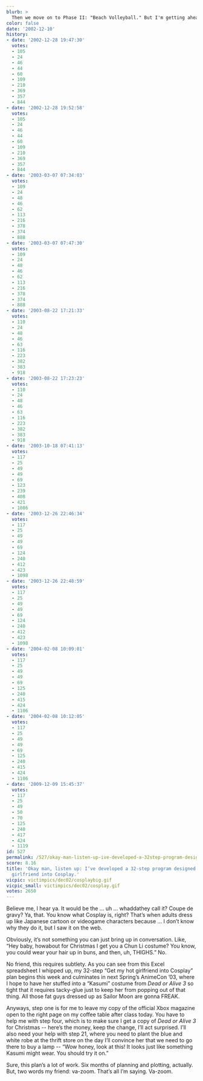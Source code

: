 ```yaml
---
blurb: >
  Then we move on to Phase II: "Beach Volleyball." But I'm getting ahead of myself.
color: false
date: '2002-12-10'
history:
- date: '2002-12-28 19:47:30'
  votes:
  - 105
  - 24
  - 46
  - 44
  - 60
  - 109
  - 210
  - 369
  - 357
  - 844
- date: '2002-12-28 19:52:58'
  votes:
  - 105
  - 24
  - 46
  - 44
  - 60
  - 109
  - 210
  - 369
  - 357
  - 844
- date: '2003-03-07 07:34:03'
  votes:
  - 109
  - 24
  - 48
  - 46
  - 62
  - 113
  - 216
  - 378
  - 374
  - 888
- date: '2003-03-07 07:47:30'
  votes:
  - 109
  - 24
  - 48
  - 46
  - 62
  - 113
  - 216
  - 378
  - 374
  - 888
- date: '2003-08-22 17:21:33'
  votes:
  - 110
  - 24
  - 48
  - 46
  - 63
  - 116
  - 223
  - 382
  - 383
  - 918
- date: '2003-08-22 17:23:23'
  votes:
  - 110
  - 24
  - 48
  - 46
  - 63
  - 116
  - 223
  - 382
  - 383
  - 918
- date: '2003-10-18 07:41:13'
  votes:
  - 117
  - 25
  - 49
  - 49
  - 69
  - 123
  - 239
  - 408
  - 421
  - 1086
- date: '2003-12-26 22:46:34'
  votes:
  - 117
  - 25
  - 49
  - 49
  - 69
  - 124
  - 240
  - 412
  - 423
  - 1098
- date: '2003-12-26 22:48:59'
  votes:
  - 117
  - 25
  - 49
  - 49
  - 69
  - 124
  - 240
  - 412
  - 423
  - 1098
- date: '2004-02-08 10:09:01'
  votes:
  - 117
  - 25
  - 49
  - 49
  - 69
  - 125
  - 240
  - 415
  - 424
  - 1106
- date: '2004-02-08 10:12:05'
  votes:
  - 117
  - 25
  - 49
  - 49
  - 69
  - 125
  - 240
  - 415
  - 424
  - 1106
- date: '2009-12-09 15:45:37'
  votes:
  - 117
  - 25
  - 49
  - 50
  - 70
  - 125
  - 240
  - 417
  - 424
  - 1119
id: 527
permalink: /527/okay-man-listen-up-ive-developed-a-32step-program-designed-to-get-my-hot-girlfriend-into-cosplay/
score: 8.16
title: 'Okay man, listen up: I’ve developed a 32-step program designed to get my hot
  girlfriend into Cosplay.'
vicpic: victimpics/dec02/cosplaybig.gif
vicpic_small: victimpics/dec02/cosplay.gif
votes: 2650
---
```


Believe me, I hear ya. It would be the ... uh ... whaddathey call it?
Coupe de gravy? Ya, that. You know what Cosplay is, right? That’s when
adults dress up like Japanese cartoon or videogame characters because
... I don’t know why they do it, but I saw it on the web.

Obviously, it’s not something you can just bring up in conversation.
Like, “Hey baby, howabout for Christmas I get you a Chun Li costume? You
know, you could wear your hair up in buns, and then, uh, THIGHS.” No.

No friend, this requires subtlety. As you can see from this Excel
spreadsheet I whipped up, my 32-step “Get my hot girlfriend into
Cosplay” plan begins this week and culminates in next Spring’s AnimeCon
’03, where I hope to have her stuffed into a “Kasumi” costume from *Dead
or Alive 3* so tight that it requires tacky-glue just to keep her from
popping out of that thing. All those fat guys dressed up as Sailor Moon
are gonna FREAK.

Anyways, step one is for me to leave my copy of the official Xbox
magazine open to the right page on my coffee table after class today.
You have to help me with step four, which is to make sure I get a copy
of *Dead or Alive 3* for Christmas -- here’s the money, keep the change,
I’ll act surprised. I’ll also need your help with step 21, where you
need to plant the blue and white robe at the thrift store on the day
I’ll convince her that we need to go there to buy a lamp -- “Wow honey,
look at this! It looks just like something Kasumi might wear. You should
try it on.”

Sure, this plan’s a lot of work. Six months of planning and plotting,
actually. But, two words my friend: va-zoom. That’s all I’m saying.
Va-zoom.